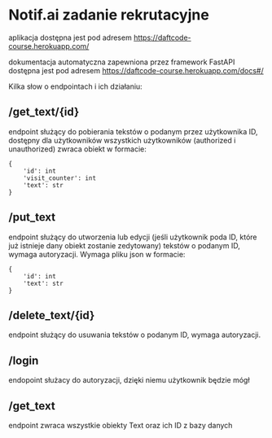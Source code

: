 # Notif.ai zadanie rekrutacyjne

aplikacja dostępna jest pod adresem https://daftcode-course.herokuapp.com/

dokumentacja automatyczna zapewniona przez framework FastAPI dostępna jest pod adresem https://daftcode-course.herokuapp.com/docs#/

Kilka słow o endpointach i ich działaniu:
## /get_text/{id} 
endpoint służący do pobierania tekstów o podanym przez użytkownika ID, dostępny dla użytkowników wszystkich użytkowników (authorized i unauthorized)
zwraca obiekt w formacie:
```
{
    'id': int
    'visit_counter': int
    'text': str
}
```

## /put_text 
endpoint służący do utworzenia lub edycji (jeśli użytkownik poda ID, które już istnieje dany obiekt zostanie zedytowany) 
tekstów o podanym ID, wymaga autoryzacji. Wymaga pliku json w formacie:
```
{
    'id': int
    'text': str
}
```
## /delete_text/{id} 
endpoint służący do usuwania tekstów o podanym ID, wymaga autoryzacji.

## /login
endopoint służacy do autoryzacji, dzięki niemu użytkownik będzie mógł 

## /get_text 
endpoint zwraca wszystkie obiekty Text oraz ich ID z bazy danych
